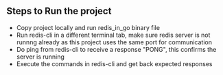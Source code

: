 ## Steps to Run the project
- Copy project locally and run redis_in_go binary file
- Run redis-cli in a different terminal tab, make sure redis server is not runnng already as this project uses the same port for communication
- Do ping from redis-cli to receive a response "PONG", this confirms the server is running
- Execute the commands in redis-cli and get back expected responses
